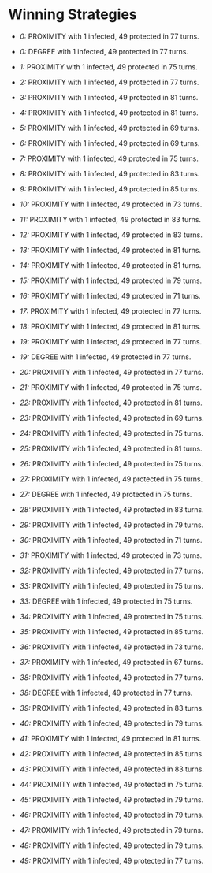 # Winning Strategies

* _0:_ PROXIMITY with 1 infected, 49 protected in 77 turns.


* _0:_ DEGREE with 1 infected, 49 protected in 77 turns.


* _1:_ PROXIMITY with 1 infected, 49 protected in 75 turns.


* _2:_ PROXIMITY with 1 infected, 49 protected in 77 turns.


* _3:_ PROXIMITY with 1 infected, 49 protected in 81 turns.


* _4:_ PROXIMITY with 1 infected, 49 protected in 81 turns.


* _5:_ PROXIMITY with 1 infected, 49 protected in 69 turns.


* _6:_ PROXIMITY with 1 infected, 49 protected in 69 turns.


* _7:_ PROXIMITY with 1 infected, 49 protected in 75 turns.


* _8:_ PROXIMITY with 1 infected, 49 protected in 83 turns.


* _9:_ PROXIMITY with 1 infected, 49 protected in 85 turns.


* _10:_ PROXIMITY with 1 infected, 49 protected in 73 turns.


* _11:_ PROXIMITY with 1 infected, 49 protected in 83 turns.


* _12:_ PROXIMITY with 1 infected, 49 protected in 83 turns.


* _13:_ PROXIMITY with 1 infected, 49 protected in 81 turns.


* _14:_ PROXIMITY with 1 infected, 49 protected in 81 turns.


* _15:_ PROXIMITY with 1 infected, 49 protected in 79 turns.


* _16:_ PROXIMITY with 1 infected, 49 protected in 71 turns.


* _17:_ PROXIMITY with 1 infected, 49 protected in 77 turns.


* _18:_ PROXIMITY with 1 infected, 49 protected in 81 turns.


* _19:_ PROXIMITY with 1 infected, 49 protected in 77 turns.


* _19:_ DEGREE with 1 infected, 49 protected in 77 turns.


* _20:_ PROXIMITY with 1 infected, 49 protected in 77 turns.


* _21:_ PROXIMITY with 1 infected, 49 protected in 75 turns.


* _22:_ PROXIMITY with 1 infected, 49 protected in 81 turns.


* _23:_ PROXIMITY with 1 infected, 49 protected in 69 turns.


* _24:_ PROXIMITY with 1 infected, 49 protected in 75 turns.


* _25:_ PROXIMITY with 1 infected, 49 protected in 81 turns.


* _26:_ PROXIMITY with 1 infected, 49 protected in 75 turns.


* _27:_ PROXIMITY with 1 infected, 49 protected in 75 turns.


* _27:_ DEGREE with 1 infected, 49 protected in 75 turns.


* _28:_ PROXIMITY with 1 infected, 49 protected in 83 turns.


* _29:_ PROXIMITY with 1 infected, 49 protected in 79 turns.


* _30:_ PROXIMITY with 1 infected, 49 protected in 71 turns.


* _31:_ PROXIMITY with 1 infected, 49 protected in 73 turns.


* _32:_ PROXIMITY with 1 infected, 49 protected in 77 turns.


* _33:_ PROXIMITY with 1 infected, 49 protected in 75 turns.


* _33:_ DEGREE with 1 infected, 49 protected in 75 turns.


* _34:_ PROXIMITY with 1 infected, 49 protected in 75 turns.


* _35:_ PROXIMITY with 1 infected, 49 protected in 85 turns.


* _36:_ PROXIMITY with 1 infected, 49 protected in 73 turns.


* _37:_ PROXIMITY with 1 infected, 49 protected in 67 turns.


* _38:_ PROXIMITY with 1 infected, 49 protected in 77 turns.


* _38:_ DEGREE with 1 infected, 49 protected in 77 turns.


* _39:_ PROXIMITY with 1 infected, 49 protected in 83 turns.


* _40:_ PROXIMITY with 1 infected, 49 protected in 79 turns.


* _41:_ PROXIMITY with 1 infected, 49 protected in 81 turns.


* _42:_ PROXIMITY with 1 infected, 49 protected in 85 turns.


* _43:_ PROXIMITY with 1 infected, 49 protected in 83 turns.


* _44:_ PROXIMITY with 1 infected, 49 protected in 75 turns.


* _45:_ PROXIMITY with 1 infected, 49 protected in 79 turns.


* _46:_ PROXIMITY with 1 infected, 49 protected in 79 turns.


* _47:_ PROXIMITY with 1 infected, 49 protected in 79 turns.


* _48:_ PROXIMITY with 1 infected, 49 protected in 79 turns.


* _49:_ PROXIMITY with 1 infected, 49 protected in 77 turns.


